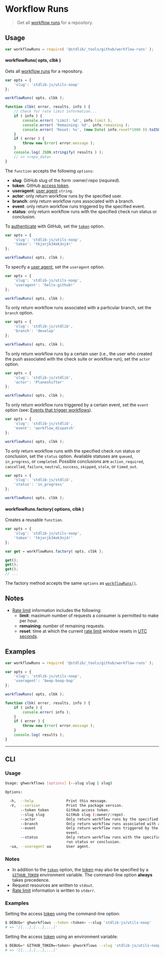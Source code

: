 <!--

@license Apache-2.0

Copyright (c) 2021 The Stdlib Authors.

Licensed under the Apache License, Version 2.0 (the "License");
you may not use this file except in compliance with the License.
You may obtain a copy of the License at

   http://www.apache.org/licenses/LICENSE-2.0

Unless required by applicable law or agreed to in writing, software
distributed under the License is distributed on an "AS IS" BASIS,
WITHOUT WARRANTIES OR CONDITIONS OF ANY KIND, either express or implied.
See the License for the specific language governing permissions and
limitations under the License.

-->

# Workflow Runs

> Get all [workflow runs][github-workflow-runs] for a repository.

<!-- Section to include introductory text. Make sure to keep an empty line after the intro `section` element and another before the `/section` close. -->

<section class="intro">

</section>

<!-- /.intro -->

<!-- Package usage documentation. -->

<section class="usage">

## Usage

```javascript
var workflowRuns = require( '@stdlib/_tools/github/workflow-runs' );
```

<a name="workflow-runs"></a>

#### workflowRuns( opts, clbk )

Gets all [workflow runs][github-workflow-runs] for a repository.

<!-- run-disable -->

```javascript
var opts = {
    'slug': 'stdlib-js/utils-noop'
};

workflowRuns( opts, clbk );

function clbk( error, results, info ) {
    // Check for rate limit information...
    if ( info ) {
        console.error( 'Limit: %d', info.limit );
        console.error( 'Remaining: %d', info.remaining );
        console.error( 'Reset: %s', (new Date( info.reset*1000 )).toISOString() );
    }
    if ( error ) {
        throw new Error( error.message );
    }
    console.log( JSON.stringify( results ) );
    // => <repo_data>
}
```

The `function` accepts the following `options`:

-   **slug**: GitHub slug of the form :owner/:repo (_required_).
-   **token**: GitHub [access token][github-token].
-   **useragent**: [user agent][github-user-agent] `string`.
-   **actor**: only return workflow runs by the specified user.
-   **branch**: only return workflow runs associated with a branch.
-   **event**: only return workflow runs triggered by the specified event.
-   **status**: only return workflow runs with the specified check run status or conclusion.

To [authenticate][github-oauth2] with GitHub, set the [`token`][github-token] option.

<!-- run-disable -->

```javascript
var opts = {
    'slug': 'stdlib-js/utils-noop',
    'token': 'tkjorjk34ek3nj4!'
};

workflowRuns( opts, clbk );
```

To specify a [user agent][github-user-agent], set the `useragent` option.

<!-- run-disable -->

```javascript
var opts = {
    'slug': 'stdlib-js/utils-noop',
    'useragent': 'hello-github!'
};

workflowRuns( opts, clbk );
```

To only return workflow runs associated with a particular branch, set the `branch` option.

<!-- run-disable -->

```javascript
var opts = {
    'slug': 'stdlib-js/stdlib',
    'branch': 'develop'
};

workflowRuns( opts, clbk );
```

To only return workflow runs by a certain user (i.e., the user who created the push associated with the check suite or workflow run), set the `actor` option. 

<!-- run-disable -->

```javascript
var opts = {
    'slug': 'stdlib-js/stdlib',
    'actor': 'Planeshifter'
};

workflowRuns( opts, clbk );
```

To only return workflow runs triggered by a certain event, set the `event` option (see: [Events that trigger workflows][github-workflow-triggering-events]).

<!-- run-disable -->

```javascript
var opts = {
    'slug': 'stdlib-js/stdlib',
    'event': 'workflow_dispatch'
};

workflowRuns( opts, clbk );
```

To only return workflow runs with the specified check run status or conclusion, set the `status` option. Available statuses are `queued`, `in_progress`, or `completed`. Possible conclusions are `action_required`, `cancelled`, `failure`, `neutral`, `success`, `skipped`, `stale`, or `timed_out`.

<!-- run-disable -->

```javascript
var opts = {
    'slug': 'stdlib-js/stdlib',
    'status': 'in_progress'
};

workflowRuns( opts, clbk );
```

#### workflowRuns.factory( options, clbk )

Creates a reusable `function`.

<!-- run-disable -->

```javascript
var opts = {
    'slug': 'stdlib-js/utils-noop',
    'token': 'tkjorjk34ek3nj4!'
};

var get = workflowRuns.factory( opts, clbk );

get();
get();
get();
// ...
```

The factory method accepts the same `options` as [`workflowRuns()`](#workflow-runs).

</section>

<!-- /.usage -->

<!-- Package usage notes. Make sure to keep an empty line after the `section` element and another before the `/section` close. -->

<section class="notes">

## Notes

-   [Rate limit][github-rate-limit] information includes the following:
    -   **limit**: maximum number of requests a consumer is permitted to make per hour.
    -   **remaining**: number of remaining requests.
    -   **reset**: time at which the current [rate limit][github-rate-limit] window resets in [UTC seconds][unix-time].

</section>

<!-- /.notes -->

<!-- Package usage examples. -->

<section class="examples">

## Examples

```javascript
var workflowRuns = require( '@stdlib/_tools/github/workflow-runs' );

var opts = {
    'slug': 'stdlib-js/utils-noop',
    'useragent': 'beep-boop-bop'
};

workflowRuns( opts, clbk );

function clbk( error, results, info ) {
    if ( info ) {
        console.error( info );
    }
    if ( error ) {
        throw new Error( error.message );
    }
    console.log( results );
}
```

</section>

<!-- /.examples -->

<!-- Section for describing a command-line interface. -->

* * *

<section class="cli">

## CLI

<!-- CLI usage documentation. -->

<section class="usage">

### Usage

```bash
Usage: ghworkflows [options] (--slug slug | slug)

Options:

  -h,  --help               Print this message.
  -V,  --version            Print the package version.
       --token token        GitHub access token.
       --slug slug          GitHub slug (:owner/:repo).
       --actor              Only return workflow runs by the specified user
       --branch             Only return workflow runs associated with a branch
       --event              Only return workflow runs triggered by the specified
                            event.
       --status             Only return workflow runs with the specified check
                            run status or conclusion.
  -ua, --useragent ua       User agent.
```

</section>

<!-- /.usage -->

<!-- CLI usage notes. Make sure to keep an empty line after the `section` element and another before the `/section` close. -->

<section class="notes">

### Notes

-   In addition to the [`token`][github-token] option, the [token][github-token] may also be specified by a [`GITHUB_TOKEN`][github-token] environment variable. The command-line option **always** takes precedence.
-   Request resources are written to `stdout`.
-   [Rate limit][github-rate-limit] information is written to `stderr`.

</section>

<!-- /.notes -->

<!-- CLI usage examples. -->

<section class="examples">

### Examples

Setting the access [token][github-token] using the command-line option:

<!-- run-disable -->

```bash
$ DEBUG=* ghworkflows --token <token> --slug 'stdlib-js/utils-noop'
# => '[{...},{...},...]'
```

Setting the access [token][github-token] using an environment variable:

<!-- run-disable -->

```bash
$ DEBUG=* GITHUB_TOKEN=<token> ghworkflows --slug 'stdlib-js/utils-noop'
# => '[{...},{...},...]'
```

</section>

<!-- /.examples -->

</section>

<!-- /.cli -->

<!-- Section to include cited references. If references are included, add a horizontal rule *before* the section. Make sure to keep an empty line after the `section` element and another before the `/section` close. -->

<section class="references">

</section>

<!-- /.references -->

<!-- Section for related `stdlib` packages. Do not manually edit this section, as it is automatically populated. -->

<section class="related">

</section>

<!-- /.related -->

<!-- Section for all links. Make sure to keep an empty line after the `section` element and another before the `/section` close. -->

<section class="links">

[unix-time]: http://en.wikipedia.org/wiki/Unix_time

[github-workflow-runs]: https://docs.github.com/en/rest/reference/actions#list-workflow-runs-for-a-repository

[github-workflow-triggering-events]: https://docs.github.com/en/actions/reference/events-that-trigger-workflows

[github-token]: https://github.com/settings/tokens/new

[github-oauth2]: https://developer.github.com/v3/#oauth2-token-sent-in-a-header

[github-user-agent]: https://developer.github.com/v3/#user-agent-required

[github-rate-limit]: https://developer.github.com/v3/rate_limit/

</section>

<!-- /.links -->
